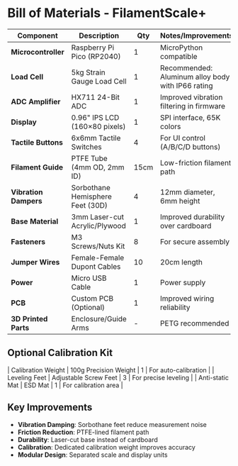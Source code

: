 # Bill of Materials - FilamentScale+

| Component | Description | Qty | Notes/Improvements |
|-----------|-------------|-----|-------------------|
| **Microcontroller** | Raspberry Pi Pico (RP2040) | 1 | MicroPython compatible |
| **Load Cell** | 5kg Strain Gauge Load Cell | 1 | Recommended: Aluminum alloy body with IP66 rating |
| **ADC Amplifier** | HX711 24-Bit ADC | 1 | Improved vibration filtering in firmware |
| **Display** | 0.96" IPS LCD (160×80 pixels) | 1 | SPI interface, 65K colors |
| **Tactile Buttons** | 6x6mm Tactile Switches | 4 | For UI control (A/B/C/D buttons) |
| **Filament Guide** | PTFE Tube (4mm OD, 2mm ID) | 15cm | Low-friction filament path |
| **Vibration Dampers** | Sorbothane Hemisphere Feet (30D) | 4 | 12mm diameter, 6mm height |
| **Base Material** | 3mm Laser-cut Acrylic/Plywood | 1 | Improved durability over cardboard |
| **Fasteners** | M3 Screws/Nuts Kit | 8 | For secure assembly |
| **Jumper Wires** | Female-Female Dupont Cables | 10 | 20cm length |
| **Power** | Micro USB Cable | 1 | Power supply |
| **PCB** | Custom PCB (Optional) | 1 | Improved wiring reliability |
| **3D Printed Parts** | Enclosure/Guide Arms | - | PETG recommended |

## Optional Calibration Kit
| Calibration Weight | 100g Precision Weight | 1 | For auto-calibration |
| Leveling Feet | Adjustable Screw Feet | 3 | For precise leveling |
| Anti-static Mat | ESD Mat | 1 | For calibration area |

## Key Improvements
- **Vibration Damping**: Sorbothane feet reduce measurement noise
- **Friction Reduction**: PTFE-lined filament path
- **Durability**: Laser-cut base instead of cardboard
- **Calibration**: Dedicated calibration weight improves accuracy
- **Modular Design**: Separated scale and display units
